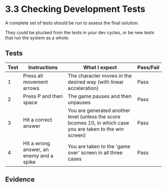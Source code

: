 # 3.3 Checking Development Tests

A complete set of tests should be run to assess the final solution.

They could be plucked from the tests in your dev cycles, or be new tests that run the system as a whole.

## Tests

| Test | Instructions                             | What I expect                                                                                               | Pass/Fail |
| ---- | ---------------------------------------- | ----------------------------------------------------------------------------------------------------------- | --------- |
| 1    | Press all movement arrows                | The character moves in the desired way (with linear acceleration)                                           | Pass      |
| 2    | Press P and then space                   | The game pauses and then unpauses                                                                           | Pass      |
| 3    | Hit a correct answer                     | You are generated another level (unless the score bcomes 10, in which case you are taken to the win screen) | Pass      |
| 4    | Hit a wrong answer, an enemy and a spike | You are taken to the 'game over' screen in all three cases                                                  | Pass      |

## Evidence
